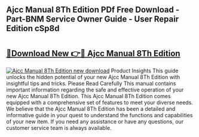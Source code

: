 ## Ajcc Manual 8Th Edition PDf Free Download - Part-BNM Service Owner Guide - User Repair Edition cSp8d

# <h2><a href="http://bc39077.oget.top/?id=Ajcc+Manual+8Th+Edition">🔗Download New 👉🔴 Ajcc Manual 8Th Edition</a></h2>

[![Ajcc Manual 8Th Edition new download](https://i.imgur.com/5g1atiW.png)](http://bc39077.oget.top/?id=Ajcc+Manual+8Th+Edition)
Product Insights This guide unlocks the hidden potential of your new Ajcc Manual 8Th Edition with insightful tips and tricks. Please Read Carefully This manual contains important information regarding the safe and effective operation of your new Ajcc Manual 8Th Edition. This Ajcc Manual 8Th Edition comes equipped with a comprehensive set of features to meet your diverse needs. We believe that the Ajcc Manual 8Th Edition has been a detailed and informative guide in your quest to understand the functions and capabilities of your new item. If you need any assistance or have any questions, our customer service team is always available.
